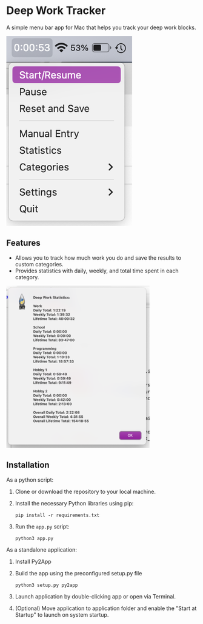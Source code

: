 # Deep Work Tracker

A simple menu bar app for Mac that helps you track your deep work blocks.

![Deep Work Timer](<screenshots/Deep Work Timer example.png>)

Features
--------
- Allows you to track how much work you do and save the results to custom categories.
- Provides statistics with daily, weekly, and total time spent in each category.

<img src="screenshots/Deep Work Timer statistics.png" alt="Example Stats" style="width:75%; height:auto;">



Installation
------------
As a python script:
1. Clone or download the repository to your local machine.
2. Install the necessary Python libraries using pip:

    ```
    pip install -r requirements.txt
    ```

3. Run the `app.py` script:

    ```
    python3 app.py
    ```

As a standalone application:
1. Install Py2App
2. Build the app using the preconfigured setup.py file

    ```
    python3 setup.py py2app
    ```
3. Launch application by double-clicking app or open via Terminal.
4. (Optional) Move application to application folder and enable the "Start at Startup" to launch on system startup.